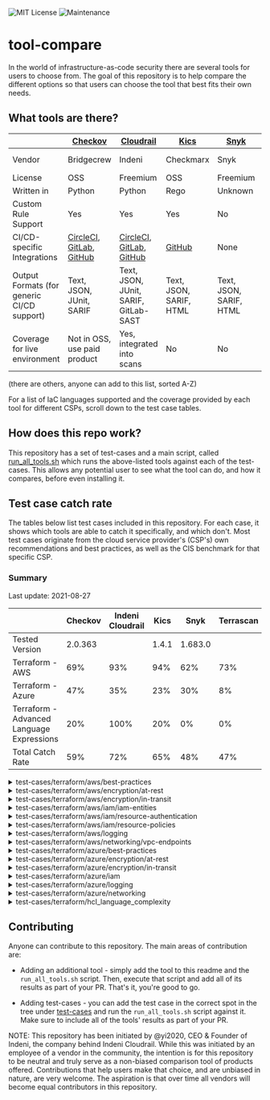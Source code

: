 ![MIT License](https://img.shields.io/github/license/iacsecurity/tool-compare)
![Maintenance](https://img.shields.io/badge/Maintained%3F-yes-green.svg)

# tool-compare
In the world of infrastructure-as-code security there are several tools for users to choose from.
The goal of this repository is to help compare the different options so that users can
choose the tool that best fits their own needs.

## What tools are there?
|     | [Checkov](https://github.com/bridgecrewio/checkov) | [Cloudrail](https://www.indeni.com/cloudrail) | [Kics](https://github.com/Checkmarx/kics) | [Snyk](https://snyk.io/) | [Terrascan](https://github.com/accurics/terrascan) | [Tfsec](https://github.com/tfsec/tfsec) |
|----|----|----|----|----|----|----|
|Vendor|Bridgecrew|Indeni|Checkmarx|Snyk|Accurics|Aqua Security|
|License|OSS|Freemium|OSS|Freemium|OSS|OSS|
|Written in|Python|Python|Rego|Unknown|Rego|Go|
|Custom Rule Support|Yes|Yes|Yes|No|Yes|Yes|
|CI/CD-specific Integrations|[CircleCI](https://circleci.com/developer/orbs/orb/bridgecrew/bridgecrew), [GitLab](https://gitlab.com/guided-explorations/ci-cd-plugin-extensions/checkov-iac-sast), [GitHub](https://github.com/bridgecrewio/checkov-action)|[CircleCI](https://circleci.com/developer/orbs/orb/indeni/cloudrail), [GitLab](https://gitlab.com/gitlab-org/gitlab/-/blob/41762757f1729b6c56c81d8654e874f7d7c4fad7/lib/gitlab/ci/templates/Indeni.Cloudrail.gitlab-ci-.yml), [GitHub](https://github.com/indeni/cloudrail-run-ga)|[GitHub](https://github.com/Checkmarx/kics-github-action)|None|[CircleCI](https://circleci.com/developer/orbs/orb/accurics/accurics-cli), [GitHub](https://github.com/accurics/terrascan-action)|[CircleCI](https://circleci.com/developer/orbs/orb/mycodeself/tfsec), [GitHub](https://github.com/aquasecurity/tfsec-sarif-action)|
|Output Formats (for generic CI/CD support)|Text, JSON, JUnit, SARIF|Text, JSON, JUnit, SARIF, GitLab-SAST|Text, JSON, SARIF, HTML|Text, JSON, SARIF, HTML|Text, JSON, JUnit|Text, JSON, JUnit, SARIF|
|Coverage for live environment|Not in OSS, use paid product|Yes, integrated into scans|No|No|Not in OSS, use paid product|Yes via differnet product|

(there are others, anyone can add to this list, sorted A-Z)

For a list of IaC languages supported and the coverage provided by each tool for different CSPs, scroll down to the
test case tables.

## How does this repo work?
This repository has a set of test-cases and a main script, called [run_all_tools.sh](/run_all_tools.sh) 
which runs the above-listed tools against each of the test-cases. This allows any potential user
to see what the tool can do, and how it compares, before even installing it.

## Test case catch rate
The tables below list test cases included in this repository. For each case, it shows which tools
are able to catch it specifically, and which don't. Most test cases originate from the cloud service provider's (CSP's)
own recommendations and best practices, as well as the CIS benchmark for that specific CSP.

### Summary
Last update: 2021-08-27

|     | Checkov | Indeni Cloudrail | Kics | Snyk | Terrascan | Tfsec |
|----|----|----|----|----|----|----|
|Tested Version|2.0.363||1.4.1|1.683.0||0.58.4|
|Terraform - AWS|69%|93%|94%|62%|73%|61%|
|Terraform - Azure|47%|35%|23%|30%|8%|18%|
|Terraform - Advanced Language Expressions|20%|100%|20%|0%|0%|0%|
|Total Catch Rate|59%|72%|65%|48%|47%|43%|


<details><summary>test-cases/terraform/aws/best-practices</summary>

| Test Case | Checkov | Indeni Cloudrail | Kics | Snyk | Terrascan | Tfsec |
|----|----|----|----|----|----|----|
|[alb_drop_http_headers](test-cases/terraform/aws/best-practices/alb_drop_http_headers)|:white_check_mark:|:white_check_mark:|:white_check_mark:|:white_check_mark:|:x:|:white_check_mark:|
|[cloudfront_not_using_waf](test-cases/terraform/aws/best-practices/cloudfront_not_using_waf)|:white_check_mark:|:white_check_mark:|:white_check_mark:|:white_check_mark:|:white_check_mark:|:white_check_mark:|
|[cloudtrail_enabled_on_multi_region](test-cases/terraform/aws/best-practices/cloudtrail_enabled_on_multi_region)|:white_check_mark:|:white_check_mark:|:white_check_mark:|:white_check_mark:|:white_check_mark:|:white_check_mark:|
|[config_aggregator_all_regions](test-cases/terraform/aws/best-practices/config_aggregator_all_regions)|:white_check_mark:|:white_check_mark:|:white_check_mark:|:white_check_mark:|:white_check_mark:|:white_check_mark:|
|[deploy_ec2_to_default_vpc](test-cases/terraform/aws/best-practices/deploy_ec2_to_default_vpc)|:white_check_mark:|:white_check_mark:|:white_check_mark:|:x:|:white_check_mark:|:white_check_mark:|
|[deploy_redshift_in_ec2_classic_mode](test-cases/terraform/aws/best-practices/deploy_redshift_in_ec2_classic_mode)|:white_check_mark:|:white_check_mark:|:white_check_mark:|:x:|:x:|:white_check_mark:|
|[dynamodb_without_recovery_enabled](test-cases/terraform/aws/best-practices/dynamodb_without_recovery_enabled)|:white_check_mark:|:white_check_mark:|:white_check_mark:|:white_check_mark:|:white_check_mark:|:white_check_mark:|
|[ec2_ebs_not_optimized](test-cases/terraform/aws/best-practices/ec2_ebs_not_optimized)|:white_check_mark:|:x:|:white_check_mark:|:x:|:white_check_mark:|:x:|
|[ecr_make_tags_immutable](test-cases/terraform/aws/best-practices/ecr_make_tags_immutable)|:white_check_mark:|:white_check_mark:|:white_check_mark:|:white_check_mark:|:white_check_mark:|:white_check_mark:|
|[ecr_use_image_scanning](test-cases/terraform/aws/best-practices/ecr_use_image_scanning)|:white_check_mark:|:white_check_mark:|:white_check_mark:|:white_check_mark:|:white_check_mark:|:white_check_mark:|
|[ecs_cluster_container_insights](test-cases/terraform/aws/best-practices/ecs_cluster_container_insights)|:white_check_mark:|:white_check_mark:|:white_check_mark:|:white_check_mark:|:x:|:white_check_mark:|
|[elasticache_automatic_backup](test-cases/terraform/aws/best-practices/elasticache_automatic_backup)|:white_check_mark:|:x:|:white_check_mark:|:white_check_mark:|:x:|:white_check_mark:|
|[kms_uses_rotation](test-cases/terraform/aws/best-practices/kms_uses_rotation)|:white_check_mark:|:white_check_mark:|:white_check_mark:|:white_check_mark:|:white_check_mark:|:white_check_mark:|
|[rds_retention_period_set](test-cases/terraform/aws/best-practices/rds_retention_period_set)|:white_check_mark:|:x:|:white_check_mark:|:x:|:white_check_mark:|:white_check_mark:|
|[security_group_no_description_for_rules](test-cases/terraform/aws/best-practices/security_group_no_description_for_rules)|:white_check_mark:|:white_check_mark:|:white_check_mark:|:white_check_mark:|:white_check_mark:|:white_check_mark:|
|[security_group_no_description_for_securi..](test-cases/terraform/aws/best-practices/security_group_no_description_for_security_group)|:x:|:white_check_mark:|:white_check_mark:|:white_check_mark:|:white_check_mark:|:white_check_mark:|
|[security_group_no_unused](test-cases/terraform/aws/best-practices/security_group_no_unused)|:white_check_mark:|:white_check_mark:|:x:|:x:|:x:|:x:|
|[tag_all_items](test-cases/terraform/aws/best-practices/tag_all_items)|:x:|:white_check_mark:|:white_check_mark:|:x:|:x:|:x:|
|[using_public_amis](test-cases/terraform/aws/best-practices/using_public_amis)|:x:|:white_check_mark:|:x:|:x:|:x:|:x:|
|Sub-category Catch Rate|84%|84%|89%|63%|63%|79%|

</details>

<details><summary>test-cases/terraform/aws/encryption/at-rest</summary>

| Test Case | Checkov | Indeni Cloudrail | Kics | Snyk | Terrascan | Tfsec |
|----|----|----|----|----|----|----|
|[athena_not_encrypted](test-cases/terraform/aws/encryption/at-rest/athena_not_encrypted)|:white_check_mark:|:white_check_mark:|:white_check_mark:|:white_check_mark:|:white_check_mark:|:white_check_mark:|
|[cloudtrail_not_encrypted](test-cases/terraform/aws/encryption/at-rest/cloudtrail_not_encrypted)|:white_check_mark:|:white_check_mark:|:white_check_mark:|:white_check_mark:|:white_check_mark:|:white_check_mark:|
|[cloudwatch_groups_not_encrypted](test-cases/terraform/aws/encryption/at-rest/cloudwatch_groups_not_encrypted)|:white_check_mark:|:white_check_mark:|:white_check_mark:|:white_check_mark:|:white_check_mark:|:white_check_mark:|
|[codbuild_using_aws_key](test-cases/terraform/aws/encryption/at-rest/codbuild_using_aws_key)|:x:|:white_check_mark:|:white_check_mark:|:x:|:x:|:x:|
|[dax_cluster_not_encrypted](test-cases/terraform/aws/encryption/at-rest/dax_cluster_not_encrypted)|:white_check_mark:|:white_check_mark:|:white_check_mark:|:white_check_mark:|:white_check_mark:|:white_check_mark:|
|[docdb_cluster_encrypted_at_rest_using_cm..](test-cases/terraform/aws/encryption/at-rest/docdb_cluster_encrypted_at_rest_using_cmk_not_customer_managed)|:x:|:white_check_mark:|:white_check_mark:|:x:|:x:|:white_check_mark:|
|[docdb_cluster_encrypted_without_kms_key](test-cases/terraform/aws/encryption/at-rest/docdb_cluster_encrypted_without_kms_key)|:x:|:white_check_mark:|:white_check_mark:|:white_check_mark:|:white_check_mark:|:white_check_mark:|
|[docdb_clusters_non_encrypted](test-cases/terraform/aws/encryption/at-rest/docdb_clusters_non_encrypted)|:white_check_mark:|:white_check_mark:|:white_check_mark:|:white_check_mark:|:white_check_mark:|:white_check_mark:|
|[dynamodb_not_encrypted](test-cases/terraform/aws/encryption/at-rest/dynamodb_not_encrypted)|:white_check_mark:|:white_check_mark:|:white_check_mark:|:x:|:white_check_mark:|:white_check_mark:|
|[ecr_repo_not_encrypted](test-cases/terraform/aws/encryption/at-rest/ecr_repo_not_encrypted)|:white_check_mark:|:white_check_mark:|:white_check_mark:|:white_check_mark:|:white_check_mark:|:white_check_mark:|
|[elasticache_replication_group_not_encryp..](test-cases/terraform/aws/encryption/at-rest/elasticache_replication_group_not_encrypted_at_rest)|:white_check_mark:|:white_check_mark:|:white_check_mark:|:white_check_mark:|:white_check_mark:|:white_check_mark:|
|[elasticsearch_not_encrypted](test-cases/terraform/aws/encryption/at-rest/elasticsearch_not_encrypted)|:white_check_mark:|:white_check_mark:|:white_check_mark:|:white_check_mark:|:white_check_mark:|:white_check_mark:|
|[kinesis_stream_not_encrypted](test-cases/terraform/aws/encryption/at-rest/kinesis_stream_not_encrypted)|:white_check_mark:|:white_check_mark:|:white_check_mark:|:white_check_mark:|:white_check_mark:|:white_check_mark:|
|[neptune_cluster_no_encryption](test-cases/terraform/aws/encryption/at-rest/neptune_cluster_no_encryption)|:white_check_mark:|:white_check_mark:|:white_check_mark:|:white_check_mark:|:white_check_mark:|:white_check_mark:|
|[rds_cluster_encrypt_at_rest_disabled](test-cases/terraform/aws/encryption/at-rest/rds_cluster_encrypt_at_rest_disabled)|:white_check_mark:|:white_check_mark:|:white_check_mark:|:white_check_mark:|:white_check_mark:|:white_check_mark:|
|[redshift_not_encrypted](test-cases/terraform/aws/encryption/at-rest/redshift_not_encrypted)|:white_check_mark:|:white_check_mark:|:white_check_mark:|:white_check_mark:|:white_check_mark:|:white_check_mark:|
|[rest_api_cache_non_encrypted](test-cases/terraform/aws/encryption/at-rest/rest_api_cache_non_encrypted)|:x:|:white_check_mark:|:white_check_mark:|:white_check_mark:|:x:|:white_check_mark:|
|[s3_bucket_non_encrypted](test-cases/terraform/aws/encryption/at-rest/s3_bucket_non_encrypted)|:white_check_mark:|:white_check_mark:|:white_check_mark:|:white_check_mark:|:white_check_mark:|:white_check_mark:|
|[s3_bucket_object_non_encrypted](test-cases/terraform/aws/encryption/at-rest/s3_bucket_object_non_encrypted)|:x:|:white_check_mark:|:white_check_mark:|:white_check_mark:|:white_check_mark:|:x:|
|[sagemaker_not_encrypted](test-cases/terraform/aws/encryption/at-rest/sagemaker_not_encrypted)|:white_check_mark:|:white_check_mark:|:white_check_mark:|:white_check_mark:|:white_check_mark:|:x:|
|[secretsmanager_secrets_encrypted_at_rest..](test-cases/terraform/aws/encryption/at-rest/secretsmanager_secrets_encrypted_at_rest_with_aws_managed_key_by_default)|:white_check_mark:|:white_check_mark:|:white_check_mark:|:white_check_mark:|:white_check_mark:|:white_check_mark:|
|[secretsmanager_secrets_encrypted_at_rest..](test-cases/terraform/aws/encryption/at-rest/secretsmanager_secrets_encrypted_at_rest_with_aws_managed_key_by_key_arn)|:x:|:white_check_mark:|:white_check_mark:|:x:|:x:|:white_check_mark:|
|[sns_topic_encrypted_at_rest_with_aws_man..](test-cases/terraform/aws/encryption/at-rest/sns_topic_encrypted_at_rest_with_aws_managed_key_by_key_arn)|:x:|:white_check_mark:|:white_check_mark:|:x:|:x:|:white_check_mark:|
|[sqs_queue_not_encrypted](test-cases/terraform/aws/encryption/at-rest/sqs_queue_not_encrypted)|:white_check_mark:|:white_check_mark:|:white_check_mark:|:white_check_mark:|:white_check_mark:|:white_check_mark:|
|[workgroups_non_encrypted](test-cases/terraform/aws/encryption/at-rest/workgroups_non_encrypted)|:white_check_mark:|:white_check_mark:|:white_check_mark:|:white_check_mark:|:x:|:white_check_mark:|
|[workspace_root_volume_not_encrypted_at_r..](test-cases/terraform/aws/encryption/at-rest/workspace_root_volume_not_encrypted_at_rest)|:white_check_mark:|:white_check_mark:|:white_check_mark:|:white_check_mark:|:white_check_mark:|:white_check_mark:|
|[workspace_user_volume_not_encrypted_at_r..](test-cases/terraform/aws/encryption/at-rest/workspace_user_volume_not_encrypted_at_rest)|:white_check_mark:|:white_check_mark:|:white_check_mark:|:white_check_mark:|:white_check_mark:|:white_check_mark:|
|Sub-category Catch Rate|74%|100%|100%|81%|78%|89%|

</details>

<details><summary>test-cases/terraform/aws/encryption/in-transit</summary>

| Test Case | Checkov | Indeni Cloudrail | Kics | Snyk | Terrascan | Tfsec |
|----|----|----|----|----|----|----|
|[alb_use_http](test-cases/terraform/aws/encryption/in-transit/alb_use_http)|:white_check_mark:|:white_check_mark:|:white_check_mark:|:x:|:white_check_mark:|:white_check_mark:|
|[cloudfront_distribution_not_encrypted](test-cases/terraform/aws/encryption/in-transit/cloudfront_distribution_not_encrypted)|:white_check_mark:|:white_check_mark:|:white_check_mark:|:white_check_mark:|:white_check_mark:|:white_check_mark:|
|[cloudfront_protocol_version_is_low](test-cases/terraform/aws/encryption/in-transit/cloudfront_protocol_version_is_low)|:white_check_mark:|:white_check_mark:|:white_check_mark:|:white_check_mark:|:white_check_mark:|:white_check_mark:|
|[ecs_task_definition_not_encrypted_in_tra..](test-cases/terraform/aws/encryption/in-transit/ecs_task_definition_not_encrypted_in_transit)|:white_check_mark:|:white_check_mark:|:white_check_mark:|:white_check_mark:|:white_check_mark:|:white_check_mark:|
|[elasticache_replication_group_not_encryp..](test-cases/terraform/aws/encryption/in-transit/elasticache_replication_group_not_encrypted_in_transit)|:white_check_mark:|:white_check_mark:|:white_check_mark:|:white_check_mark:|:white_check_mark:|:white_check_mark:|
|[elasticsearch_encrypt_node_to_node_disab..](test-cases/terraform/aws/encryption/in-transit/elasticsearch_encrypt_node_to_node_disabled)|:x:|:white_check_mark:|:white_check_mark:|:white_check_mark:|:white_check_mark:|:white_check_mark:|
|[load_balancer_listener_http](test-cases/terraform/aws/encryption/in-transit/load_balancer_listener_http)|:white_check_mark:|:white_check_mark:|:white_check_mark:|:white_check_mark:|:white_check_mark:|:white_check_mark:|
|[vpc_has_only_dynamodb_vpce_gw_connection](test-cases/terraform/aws/encryption/in-transit/vpc_has_only_dynamodb_vpce_gw_connection)|:x:|:white_check_mark:|:x:|:x:|:x:|:x:|
|Sub-category Catch Rate|75%|100%|88%|75%|88%|88%|

</details>

<details><summary>test-cases/terraform/aws/iam/iam-entities</summary>

| Test Case | Checkov | Indeni Cloudrail | Kics | Snyk | Terrascan | Tfsec |
|----|----|----|----|----|----|----|
|[human_users_defined](test-cases/terraform/aws/iam/iam-entities/human_users_defined)|:white_check_mark:|:white_check_mark:|:white_check_mark:|:x:|:x:|:x:|
|[iam_user_inline_policy_attach](test-cases/terraform/aws/iam/iam-entities/iam_user_inline_policy_attach)|:white_check_mark:|:white_check_mark:|:white_check_mark:|:white_check_mark:|:white_check_mark:|:x:|
|[iam_user_managed_policy_direct_attachmen..](test-cases/terraform/aws/iam/iam-entities/iam_user_managed_policy_direct_attachment)|:white_check_mark:|:white_check_mark:|:white_check_mark:|:white_check_mark:|:white_check_mark:|:x:|
|[passrole_and_lambda_permissions_cause_pr..](test-cases/terraform/aws/iam/iam-entities/passrole_and_lambda_permissions_cause_priv_escalation)|:x:|:white_check_mark:|:white_check_mark:|:x:|:white_check_mark:|:x:|
|[policy-too-broad](test-cases/terraform/aws/iam/iam-entities/policy-too-broad)|:x:|:white_check_mark:|:x:|:x:|:x:|:x:|
|[policy_missing_principal](test-cases/terraform/aws/iam/iam-entities/policy_missing_principal)|:x:|:white_check_mark:|:white_check_mark:|:x:|:white_check_mark:|:x:|
|[public_and_private_ec2_same_role](test-cases/terraform/aws/iam/iam-entities/public_and_private_ec2_same_role)|:x:|:white_check_mark:|:white_check_mark:|:x:|:x:|:x:|
|[role_assume_policy_principal_all](test-cases/terraform/aws/iam/iam-entities/role_assume_policy_principal_all)|:white_check_mark:|:white_check_mark:|:white_check_mark:|:white_check_mark:|:x:|:x:|
|Sub-category Catch Rate|50%|100%|88%|38%|50%|0%|

</details>

<details><summary>test-cases/terraform/aws/iam/resource-authentication</summary>

| Test Case | Checkov | Indeni Cloudrail | Kics | Snyk | Terrascan | Tfsec |
|----|----|----|----|----|----|----|
|[rds_without_authentication](test-cases/terraform/aws/iam/resource-authentication/rds_without_authentication)|:white_check_mark:|:x:|:white_check_mark:|:white_check_mark:|:white_check_mark:|:x:|
|[rest_api_without_authorization](test-cases/terraform/aws/iam/resource-authentication/rest_api_without_authorization)|:white_check_mark:|:white_check_mark:|:white_check_mark:|:white_check_mark:|:x:|:x:|
|Sub-category Catch Rate|100%|50%|100%|100%|50%|0%|

</details>

<details><summary>test-cases/terraform/aws/iam/resource-policies</summary>

| Test Case | Checkov | Indeni Cloudrail | Kics | Snyk | Terrascan | Tfsec |
|----|----|----|----|----|----|----|
|[cloudwatch_log_destination_insecure_poli..](test-cases/terraform/aws/iam/resource-policies/cloudwatch_log_destination_insecure_policy)|:x:|:white_check_mark:|:white_check_mark:|:x:|:x:|:x:|
|[ecr_not_secure_policy](test-cases/terraform/aws/iam/resource-policies/ecr_not_secure_policy)|:x:|:white_check_mark:|:white_check_mark:|:x:|:white_check_mark:|:x:|
|[efs_not_secure_policy](test-cases/terraform/aws/iam/resource-policies/efs_not_secure_policy)|:x:|:white_check_mark:|:white_check_mark:|:x:|:white_check_mark:|:x:|
|[elasticsearch_domain_not_secure_policy](test-cases/terraform/aws/iam/resource-policies/elasticsearch_domain_not_secure_policy)|:x:|:white_check_mark:|:white_check_mark:|:x:|:white_check_mark:|:x:|
|[glacier_vault_not_secure_policy](test-cases/terraform/aws/iam/resource-policies/glacier_vault_not_secure_policy)|:white_check_mark:|:white_check_mark:|:x:|:white_check_mark:|:x:|:white_check_mark:|
|[glue_data_catalog_not_secure_policy](test-cases/terraform/aws/iam/resource-policies/glue_data_catalog_not_secure_policy)|:x:|:white_check_mark:|:white_check_mark:|:x:|:x:|:x:|
|[kms_key_not_secure_policy](test-cases/terraform/aws/iam/resource-policies/kms_key_not_secure_policy)|:x:|:white_check_mark:|:white_check_mark:|:x:|:white_check_mark:|:x:|
|[lambda_not_secure_policy](test-cases/terraform/aws/iam/resource-policies/lambda_not_secure_policy)|:x:|:white_check_mark:|:white_check_mark:|:x:|:x:|:x:|
|[rest_api_not_secure_policy](test-cases/terraform/aws/iam/resource-policies/rest_api_not_secure_policy)|:x:|:white_check_mark:|:white_check_mark:|:x:|:white_check_mark:|:x:|
|[s3_bucket_acl_public_all_authenticated_u..](test-cases/terraform/aws/iam/resource-policies/s3_bucket_acl_public_all_authenticated_users_canned)|:white_check_mark:|:white_check_mark:|:white_check_mark:|:white_check_mark:|:white_check_mark:|:white_check_mark:|
|[s3_bucket_acl_public_all_users_canned](test-cases/terraform/aws/iam/resource-policies/s3_bucket_acl_public_all_users_canned)|:white_check_mark:|:white_check_mark:|:white_check_mark:|:white_check_mark:|:white_check_mark:|:white_check_mark:|
|[s3_bucket_acl_public_all_users_canned_wi..](test-cases/terraform/aws/iam/resource-policies/s3_bucket_acl_public_all_users_canned_with_overriding_access_block)|:x:|:white_check_mark:|:white_check_mark:|:x:|:white_check_mark:|:x:|
|[s3_bucket_policy_public_to_all_authentic..](test-cases/terraform/aws/iam/resource-policies/s3_bucket_policy_public_to_all_authenticated_users)|:x:|:white_check_mark:|:white_check_mark:|:x:|:white_check_mark:|:x:|
|[secrets_manager_not_secure_policy](test-cases/terraform/aws/iam/resource-policies/secrets_manager_not_secure_policy)|:x:|:white_check_mark:|:white_check_mark:|:x:|:white_check_mark:|:x:|
|Sub-category Catch Rate|21%|100%|93%|21%|71%|21%|

</details>

<details><summary>test-cases/terraform/aws/logging</summary>

| Test Case | Checkov | Indeni Cloudrail | Kics | Snyk | Terrascan | Tfsec |
|----|----|----|----|----|----|----|
|[api_gateway_no_xray](test-cases/terraform/aws/logging/api_gateway_no_xray)|:white_check_mark:|:white_check_mark:|:white_check_mark:|:white_check_mark:|:white_check_mark:|:white_check_mark:|
|[cloudfront_distribution_without_logging](test-cases/terraform/aws/logging/cloudfront_distribution_without_logging)|:white_check_mark:|:white_check_mark:|:white_check_mark:|:white_check_mark:|:white_check_mark:|:white_check_mark:|
|[cloudtrail_file_log_validation_disabled](test-cases/terraform/aws/logging/cloudtrail_file_log_validation_disabled)|:white_check_mark:|:white_check_mark:|:white_check_mark:|:white_check_mark:|:white_check_mark:|:white_check_mark:|
|[cloudwatch_log_groups_no_retention](test-cases/terraform/aws/logging/cloudwatch_log_groups_no_retention)|:white_check_mark:|:white_check_mark:|:white_check_mark:|:white_check_mark:|:white_check_mark:|:x:|
|[docdb_audit_logs_missing](test-cases/terraform/aws/logging/docdb_audit_logs_missing)|:white_check_mark:|:white_check_mark:|:white_check_mark:|:white_check_mark:|:white_check_mark:|:white_check_mark:|
|[ec2_without_monitoring](test-cases/terraform/aws/logging/ec2_without_monitoring)|:white_check_mark:|:x:|:white_check_mark:|:x:|:white_check_mark:|:x:|
|[eks_logging_disabled](test-cases/terraform/aws/logging/eks_logging_disabled)|:white_check_mark:|:white_check_mark:|:white_check_mark:|:white_check_mark:|:white_check_mark:|:white_check_mark:|
|[elasticsearch_domain_logging_disabled](test-cases/terraform/aws/logging/elasticsearch_domain_logging_disabled)|:white_check_mark:|:white_check_mark:|:white_check_mark:|:white_check_mark:|:white_check_mark:|:white_check_mark:|
|[elb_without_access_logs](test-cases/terraform/aws/logging/elb_without_access_logs)|:white_check_mark:|:x:|:white_check_mark:|:x:|:white_check_mark:|:x:|
|[globalaccelerator_accelerator_no_flow_lo..](test-cases/terraform/aws/logging/globalaccelerator_accelerator_no_flow_logs)|:white_check_mark:|:white_check_mark:|:white_check_mark:|:white_check_mark:|:white_check_mark:|:x:|
|[lambda_without_explicit_log_group](test-cases/terraform/aws/logging/lambda_without_explicit_log_group)|:x:|:white_check_mark:|:x:|:x:|:x:|:x:|
|[lambda_without_xray](test-cases/terraform/aws/logging/lambda_without_xray)|:white_check_mark:|:white_check_mark:|:white_check_mark:|:white_check_mark:|:white_check_mark:|:white_check_mark:|
|[neptune_cluster_no_logging](test-cases/terraform/aws/logging/neptune_cluster_no_logging)|:white_check_mark:|:white_check_mark:|:white_check_mark:|:x:|:white_check_mark:|:white_check_mark:|
|[rds_without_logging](test-cases/terraform/aws/logging/rds_without_logging)|:white_check_mark:|:x:|:white_check_mark:|:x:|:white_check_mark:|:x:|
|[redshift_without_logging](test-cases/terraform/aws/logging/redshift_without_logging)|:white_check_mark:|:white_check_mark:|:white_check_mark:|:white_check_mark:|:white_check_mark:|:x:|
|[rest_api_no_access_logging](test-cases/terraform/aws/logging/rest_api_no_access_logging)|:white_check_mark:|:white_check_mark:|:white_check_mark:|:white_check_mark:|:white_check_mark:|:white_check_mark:|
|[s3_access_logging_disabled](test-cases/terraform/aws/logging/s3_access_logging_disabled)|:white_check_mark:|:white_check_mark:|:white_check_mark:|:white_check_mark:|:white_check_mark:|:white_check_mark:|
|Sub-category Catch Rate|94%|82%|94%|71%|94%|59%|

</details>

<details><summary>test-cases/terraform/aws/networking/vpc-endpoints</summary>

| Test Case | Checkov | Indeni Cloudrail | Kics | Snyk | Terrascan | Tfsec |
|----|----|----|----|----|----|----|
|[dynamodb-vpce-exist-without-routeassocia..](test-cases/terraform/aws/networking/vpc-endpoints/dynamodb-vpce-exist-without-routeassociation)|:x:|:white_check_mark:|:white_check_mark:|:x:|:x:|:x:|
|[sqs-vpc-endpoint-without-dns-resolution](test-cases/terraform/aws/networking/vpc-endpoints/sqs-vpc-endpoint-without-dns-resolution)|:x:|:white_check_mark:|:white_check_mark:|:x:|:x:|:x:|
|Sub-category Catch Rate|0%|100%|100%|0%|0%|0%|

</details>

<details><summary>test-cases/terraform/azure/best-practices</summary>

| Test Case | Checkov | Indeni Cloudrail | Kics | Snyk | Terrascan | Tfsec |
|----|----|----|----|----|----|----|
|[defender_for_app_services_disabled](test-cases/terraform/azure/best-practices/defender_for_app_services_disabled)|:white_check_mark:|:x:|:x:|:x:|:x:|:x:|
|[defender_for_container_registry_not_used](test-cases/terraform/azure/best-practices/defender_for_container_registry_not_used)|:white_check_mark:|:white_check_mark:|:white_check_mark:|:white_check_mark:|:x:|:white_check_mark:|
|[defender_for_keyvault_disabled](test-cases/terraform/azure/best-practices/defender_for_keyvault_disabled)|:white_check_mark:|:x:|:white_check_mark:|:white_check_mark:|:x:|:white_check_mark:|
|[defender_for_kubernetes_not_used](test-cases/terraform/azure/best-practices/defender_for_kubernetes_not_used)|:white_check_mark:|:white_check_mark:|:white_check_mark:|:white_check_mark:|:x:|:white_check_mark:|
|[defender_for_servers_not_used](test-cases/terraform/azure/best-practices/defender_for_servers_not_used)|:white_check_mark:|:white_check_mark:|:white_check_mark:|:white_check_mark:|:x:|:white_check_mark:|
|[defender_for_sql_servers_not_used](test-cases/terraform/azure/best-practices/defender_for_sql_servers_not_used)|:white_check_mark:|:white_check_mark:|:white_check_mark:|:white_check_mark:|:x:|:white_check_mark:|
|[defender_for_storage_not_used](test-cases/terraform/azure/best-practices/defender_for_storage_not_used)|:white_check_mark:|:white_check_mark:|:white_check_mark:|:white_check_mark:|:x:|:white_check_mark:|
|[email_notifications_for_high_severity_al..](test-cases/terraform/azure/best-practices/email_notifications_for_high_severity_alerts_not_used)|:white_check_mark:|:white_check_mark:|:white_check_mark:|:white_check_mark:|:x:|:white_check_mark:|
|[func_app_not_using_http2](test-cases/terraform/azure/best-practices/func_app_not_using_http2)|:white_check_mark:|:white_check_mark:|:x:|:x:|:x:|:x:|
|[func_app_not_using_latest_tls](test-cases/terraform/azure/best-practices/func_app_not_using_latest_tls)|:x:|:white_check_mark:|:x:|:x:|:x:|:x:|
|[functionapp_lin_java_isnot_latest](test-cases/terraform/azure/best-practices/functionapp_lin_java_isnot_latest)|:x:|:x:|:x:|:x:|:x:|:x:|
|[functionapp_python_isnot_latest](test-cases/terraform/azure/best-practices/functionapp_python_isnot_latest)|:x:|:x:|:x:|:x:|:x:|:x:|
|[functionapp_win_java_isnot_latest](test-cases/terraform/azure/best-practices/functionapp_win_java_isnot_latest)|:x:|:x:|:x:|:x:|:x:|:x:|
|[sql_vulnerability_assessment_not_enabled](test-cases/terraform/azure/best-practices/sql_vulnerability_assessment_not_enabled)|:white_check_mark:|:x:|:x:|:x:|:x:|:x:|
|[sql_vulnerability_email_not_set](test-cases/terraform/azure/best-practices/sql_vulnerability_email_not_set)|:white_check_mark:|:x:|:x:|:white_check_mark:|:x:|:x:|
|[vm_unmanaged_disks](test-cases/terraform/azure/best-practices/vm_unmanaged_disks)|:white_check_mark:|:x:|:x:|:x:|:x:|:x:|
|[vmss_unmanaged_disks](test-cases/terraform/azure/best-practices/vmss_unmanaged_disks)|:x:|:x:|:x:|:x:|:x:|:x:|
|[vpn_gw_using_basic_sku](test-cases/terraform/azure/best-practices/vpn_gw_using_basic_sku)|:x:|:white_check_mark:|:x:|:x:|:x:|:x:|
|[webapp_http2_not_enabled](test-cases/terraform/azure/best-practices/webapp_http2_not_enabled)|:white_check_mark:|:x:|:x:|:white_check_mark:|:x:|:x:|
|[webapp_lin_java_isnot_latest](test-cases/terraform/azure/best-practices/webapp_lin_java_isnot_latest)|:x:|:x:|:x:|:x:|:x:|:x:|
|[webapp_php_isnot_latest](test-cases/terraform/azure/best-practices/webapp_php_isnot_latest)|:x:|:x:|:x:|:x:|:x:|:x:|
|[webapp_win_java_isnot_latest](test-cases/terraform/azure/best-practices/webapp_win_java_isnot_latest)|:x:|:x:|:x:|:x:|:x:|:x:|
|Sub-category Catch Rate|59%|41%|32%|41%|0%|32%|

</details>

<details><summary>test-cases/terraform/azure/encryption/at-rest</summary>

| Test Case | Checkov | Indeni Cloudrail | Kics | Snyk | Terrascan | Tfsec |
|----|----|----|----|----|----|----|
|[activitylog_storage_account_encryption_n..](test-cases/terraform/azure/encryption/at-rest/activitylog_storage_account_encryption_not_enabled)|:x:|:x:|:x:|:x:|:x:|:x:|
|[sql_encryption_customer_key_not_set](test-cases/terraform/azure/encryption/at-rest/sql_encryption_customer_key_not_set)|:x:|:x:|:x:|:x:|:x:|:x:|
|[storacc_encryption_not_enabled](test-cases/terraform/azure/encryption/at-rest/storacc_encryption_not_enabled)|:white_check_mark:|:x:|:x:|:x:|:x:|:x:|
|Sub-category Catch Rate|33%|0%|0%|0%|0%|0%|

</details>

<details><summary>test-cases/terraform/azure/encryption/in-transit</summary>

| Test Case | Checkov | Indeni Cloudrail | Kics | Snyk | Terrascan | Tfsec |
|----|----|----|----|----|----|----|
|[app_service_ftps_unused](test-cases/terraform/azure/encryption/in-transit/app_service_ftps_unused)|:x:|:white_check_mark:|:x:|:x:|:x:|:x:|
|[app_service_use_most_recent_supported_tl..](test-cases/terraform/azure/encryption/in-transit/app_service_use_most_recent_supported_tls)|:white_check_mark:|:white_check_mark:|:x:|:white_check_mark:|:x:|:x:|
|[func_app_ftps_not_required](test-cases/terraform/azure/encryption/in-transit/func_app_ftps_not_required)|:x:|:x:|:x:|:x:|:x:|:x:|
|[mysql_not_forcing_ssl](test-cases/terraform/azure/encryption/in-transit/mysql_not_forcing_ssl)|:white_check_mark:|:white_check_mark:|:white_check_mark:|:white_check_mark:|:white_check_mark:|:white_check_mark:|
|[postgresql_not_forcing_ssl](test-cases/terraform/azure/encryption/in-transit/postgresql_not_forcing_ssl)|:white_check_mark:|:white_check_mark:|:white_check_mark:|:white_check_mark:|:white_check_mark:|:white_check_mark:|
|Sub-category Catch Rate|60%|80%|40%|60%|40%|40%|

</details>

<details><summary>test-cases/terraform/azure/iam</summary>

| Test Case | Checkov | Indeni Cloudrail | Kics | Snyk | Terrascan | Tfsec |
|----|----|----|----|----|----|----|
|[app_service_authentication_missing](test-cases/terraform/azure/iam/app_service_authentication_missing)|:white_check_mark:|:white_check_mark:|:x:|:white_check_mark:|:x:|:x:|
|[custom-role-owner-exists](test-cases/terraform/azure/iam/custom-role-owner-exists)|:white_check_mark:|:x:|:white_check_mark:|:x:|:x:|:x:|
|[func_app_authentication](test-cases/terraform/azure/iam/func_app_authentication)|:white_check_mark:|:white_check_mark:|:x:|:x:|:x:|:x:|
|[func_app_client_cert_optional](test-cases/terraform/azure/iam/func_app_client_cert_optional)|:x:|:white_check_mark:|:x:|:x:|:x:|:x:|
|[functionapp_not_use_managedidentity](test-cases/terraform/azure/iam/functionapp_not_use_managedidentity)|:x:|:x:|:x:|:x:|:x:|:x:|
|[sql-server-ad-admin-not-set](test-cases/terraform/azure/iam/sql-server-ad-admin-not-set)|:x:|:x:|:x:|:x:|:x:|:x:|
|[storage_account_public_access_disabled](test-cases/terraform/azure/iam/storage_account_public_access_disabled)|:white_check_mark:|:x:|:x:|:x:|:x:|:x:|
|[webapp_client_cert_not_enabled](test-cases/terraform/azure/iam/webapp_client_cert_not_enabled)|:white_check_mark:|:x:|:x:|:white_check_mark:|:x:|:x:|
|[webapp_not_use_managedidentity](test-cases/terraform/azure/iam/webapp_not_use_managedidentity)|:white_check_mark:|:x:|:x:|:x:|:x:|:x:|
|Sub-category Catch Rate|67%|33%|11%|22%|0%|0%|

</details>

<details><summary>test-cases/terraform/azure/logging</summary>

| Test Case | Checkov | Indeni Cloudrail | Kics | Snyk | Terrascan | Tfsec |
|----|----|----|----|----|----|----|
|[auto_prov_log_analytics_agent_disabled](test-cases/terraform/azure/logging/auto_prov_log_analytics_agent_disabled)|:x:|:white_check_mark:|:x:|:x:|:x:|:x:|
|[batch_diagnostic_disabled](test-cases/terraform/azure/logging/batch_diagnostic_disabled)|:x:|:x:|:x:|:x:|:x:|:x:|
|[dl_analytics_diagnostic_not_enabled](test-cases/terraform/azure/logging/dl_analytics_diagnostic_not_enabled)|:x:|:x:|:x:|:x:|:x:|:x:|
|[dl_store_diagnostic_not_enabled](test-cases/terraform/azure/logging/dl_store_diagnostic_not_enabled)|:x:|:x:|:x:|:x:|:x:|:x:|
|[event_hub_diagnostic_not_enabled](test-cases/terraform/azure/logging/event_hub_diagnostic_not_enabled)|:x:|:x:|:x:|:x:|:x:|:x:|
|[iot_hub_diagnostic_not_enabled](test-cases/terraform/azure/logging/iot_hub_diagnostic_not_enabled)|:x:|:x:|:x:|:x:|:x:|:x:|
|[logic_app_wf_diagnostic_not_enabled](test-cases/terraform/azure/logging/logic_app_wf_diagnostic_not_enabled)|:x:|:x:|:x:|:x:|:x:|:x:|
|[postgresql_log_connections_not_enabled](test-cases/terraform/azure/logging/postgresql_log_connections_not_enabled)|:white_check_mark:|:x:|:white_check_mark:|:white_check_mark:|:white_check_mark:|:x:|
|[postgresql_log_disconnections_not_enable..](test-cases/terraform/azure/logging/postgresql_log_disconnections_not_enabled)|:x:|:x:|:white_check_mark:|:white_check_mark:|:white_check_mark:|:x:|
|[postgresql_logcheckpoints_not_enabled](test-cases/terraform/azure/logging/postgresql_logcheckpoints_not_enabled)|:white_check_mark:|:x:|:white_check_mark:|:white_check_mark:|:white_check_mark:|:x:|
|[search_diagnostic_not_enabled](test-cases/terraform/azure/logging/search_diagnostic_not_enabled)|:x:|:x:|:x:|:x:|:x:|:x:|
|[servicebus_namespace_not_enabled](test-cases/terraform/azure/logging/servicebus_namespace_not_enabled)|:x:|:x:|:x:|:x:|:x:|:x:|
|[sql-server-audit-retention-30](test-cases/terraform/azure/logging/sql-server-audit-retention-30)|:white_check_mark:|:white_check_mark:|:x:|:x:|:x:|:x:|
|[sql_server_audit_not_used](test-cases/terraform/azure/logging/sql_server_audit_not_used)|:white_check_mark:|:white_check_mark:|:white_check_mark:|:white_check_mark:|:x:|:white_check_mark:|
|[stream_analytics_diagnostic_not_enabled](test-cases/terraform/azure/logging/stream_analytics_diagnostic_not_enabled)|:x:|:x:|:x:|:x:|:x:|:x:|
|[vmss_win_diagnostic_log_disabled](test-cases/terraform/azure/logging/vmss_win_diagnostic_log_disabled)|:x:|:x:|:x:|:x:|:x:|:x:|
|Sub-category Catch Rate|25%|19%|25%|25%|19%|6%|

</details>

<details><summary>test-cases/terraform/azure/networking</summary>

| Test Case | Checkov | Indeni Cloudrail | Kics | Snyk | Terrascan | Tfsec |
|----|----|----|----|----|----|----|
|[no_unused_nsg](test-cases/terraform/azure/networking/no_unused_nsg)|:x:|:white_check_mark:|:x:|:x:|:x:|:x:|
|[public_access_sql_db](test-cases/terraform/azure/networking/public_access_sql_db)|:white_check_mark:|:white_check_mark:|:x:|:x:|:x:|:white_check_mark:|
|[vm_public_rdp_lb_opened](test-cases/terraform/azure/networking/vm_public_rdp_lb_opened)|:x:|:x:|:x:|:x:|:x:|:x:|
|[vm_public_rdp_nat_opened](test-cases/terraform/azure/networking/vm_public_rdp_nat_opened)|:x:|:x:|:x:|:x:|:x:|:x:|
|[vmss_public_rdp_lb_opened](test-cases/terraform/azure/networking/vmss_public_rdp_lb_opened)|:x:|:x:|:x:|:x:|:x:|:x:|
|Sub-category Catch Rate|20%|40%|0%|0%|0%|20%|

</details>

<details><summary>test-cases/terraform/hcl_language_complexity</summary>

| Test Case | Checkov | Indeni Cloudrail | Kics | Snyk | Terrascan | Tfsec |
|----|----|----|----|----|----|----|
|[using_count_and_ternary_expr](test-cases/terraform/hcl_language_complexity/using_count_and_ternary_expr)|:x:|:white_check_mark:|:x:|:x:|:x:|:x:|
|[using_for_each](test-cases/terraform/hcl_language_complexity/using_for_each)|:x:|:white_check_mark:|:x:|:x:|:x:|:x:|
|[using_locals](test-cases/terraform/hcl_language_complexity/using_locals)|:x:|:white_check_mark:|:white_check_mark:|:x:|:x:|:x:|
|[using_module_multi](test-cases/terraform/hcl_language_complexity/using_module_multi)|:white_check_mark:|:white_check_mark:|:x:|:x:|:x:|:x:|
|[using_module_simple](test-cases/terraform/hcl_language_complexity/using_module_simple)|:x:|:white_check_mark:|:x:|:x:|:x:|:x:|
|Sub-category Catch Rate|20%|100%|20%|0%|0%|0%|

</details>


## Contributing
Anyone can contribute to this repository. The main areas of contribution are:

* Adding an additional tool - simply add the tool to this readme and the `run_all_tools.sh` script. Then,
execute that script and add all of its results as part of your PR. That's it, you're good to go.

* Adding test-cases - you can add the test case in the correct spot in the tree under [test-cases](/test-cases)
and run the `run_all_tools.sh` script against it. Make sure to include all of the tools' results as part of your PR.

NOTE: This repository has been initiated by @yi2020, CEO & Founder of Indeni, the company behind Indeni Cloudrail. While this was initiated by an employee of a vendor in the community, the intention is for this repository to be neutral and truly serve as a non-biased comparison tool of products offered. Contributions that help users make that choice, and are unbiased in nature, are very welcome. The aspiration is that over time all vendors will become equal contributors in this repository.

